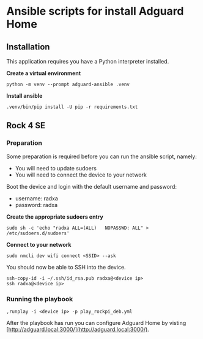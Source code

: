 # Ansible scripts for install Adguard Home

## Installation

This application requires you have a Python interpreter installed.

__Create a virtual environment__
```console
python -m venv --prompt adguard-ansible .venv
```

__Install ansible__
```console
.venv/bin/pip install -U pip -r requirements.txt
```

## Rock 4 SE

### Preparation

Some preparation is required before you can run the ansible script, namely:

- You will need to update sudoers
- You will need to connect the device to your network

Boot the device and login with the default username and password:

- username: radxa
- password: radxa

__Create the appropriate sudoers entry__
```console
sudo sh -c 'echo "radxa ALL=(ALL)   NOPASSWD: ALL" > /etc/sudoers.d/sudoers'
```

__Connect to your network__
```console
sudo nmcli dev wifi connect <SSID> --ask
```

You should now be able to SSH into the device.

```console
ssh-copy-id -i ~/.ssh/id_rsa.pub radxa@<device ip>
ssh radxa@<device ip>
```

### Running the playbook

```console
,runplay -i <device ip> -p play_rockpi_deb.yml
```

After the playbook has run you can configure Adguard Home by visting [http://adguard.local:3000/](http://adguard.local:3000/).